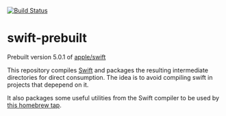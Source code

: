 [![Build Status](https://dev.azure.com/6f6231/swift-prebuilt/_apis/build/status/ob.swift-prebuilt?branchName=master)](https://dev.azure.com/6f6231/swift-prebuilt/_build/latest?definitionId=2&branchName=master)
# swift-prebuilt

Prebuilt version 5.0.1 of [apple/swift](https://github.com/apple/swift)

This repository compiles [Swift](https://github.com/apple/swift) and packages the resulting intermediate directories for direct consumption. The idea is to avoid compiling swift in projects that depepend on it.

It also packages some useful utilities from the Swift compiler to be used by [this homebrew tap](https://github.com/ob/homebrew-tools/blob/master/README.md).
